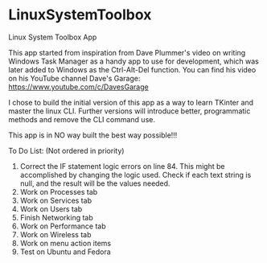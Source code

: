 # LinuxSystemToolbox
Linux System Toolbox App

This app started from inspiration from Dave Plummer's video on writing Windows Task Manager as a handy app to use for development, which was later added to Windows as the Ctrl-Alt-Del function. You can find his video on his YouTube channel Dave's Garage: https://www.youtube.com/c/DavesGarage

I chose to build the initial version of this app as a way to learn TKinter and master the linux CLI. Further versions will introduce better, programmatic methods and remove the CLI command use.

This app is in NO way built the best way possible!!!


To Do List: (Not ordered in priority) 
1. Correct the IF statement logic errors on line 84. This might be accomplished by changing the logic used. Check if each text string is null, and the result will be the values needed. 
2. Work on Processes tab
3. Work on Services tab
4. Work on Users tab
5. Finish Networking tab
6. Work on Performance tab
7. Work on Wireless tab
8. Work on menu action items
9. Test on Ubuntu and Fedora
